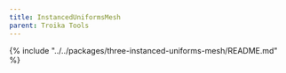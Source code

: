 ```yaml
---
title: InstancedUniformsMesh
parent: Troika Tools
---
```


{% include "../../packages/three-instanced-uniforms-mesh/README.md" %}
